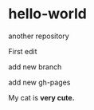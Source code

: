 # hello-world

another repository

First edit

add new branch

add new gh-pages

<p>My cat is <strong>very cute.</p></strong>
